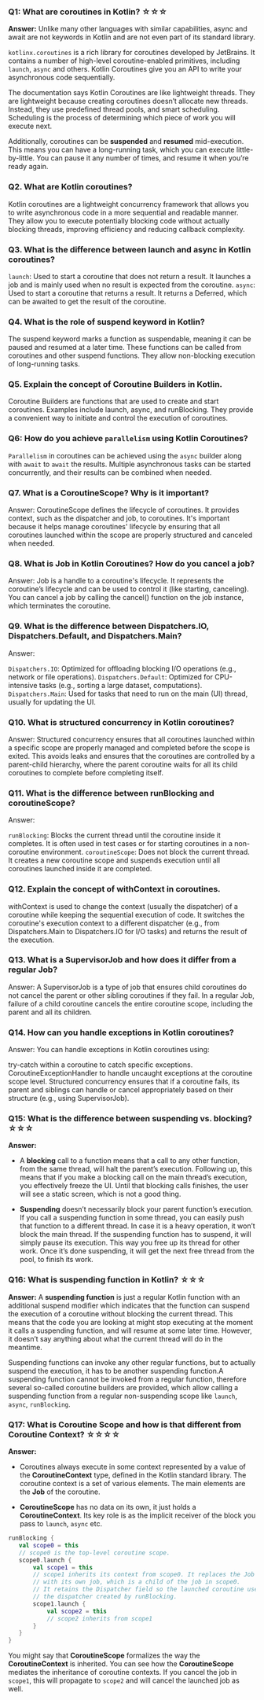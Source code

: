 ### Q1: What are coroutines in Kotlin? ☆☆☆

**Answer:**
Unlike many other languages with similar capabilities, async and await are not keywords in Kotlin and are not even part of its standard library. 

`kotlinx.coroutines` is a rich library for coroutines developed by JetBrains. It contains a number of high-level coroutine-enabled primitives, including `launch`, `async` and others. Kotlin Coroutines give you an API to write your asynchronous code sequentially. 

The documentation says Kotlin Coroutines are like lightweight threads. They are lightweight because creating coroutines doesn’t allocate new threads. Instead, they use predefined thread pools, and smart scheduling. Scheduling is the process of determining which piece of work you will execute next.

Additionally, coroutines can be **suspended** and **resumed** mid-execution. This means you can have a long-running task, which you can execute little-by-little. You can pause it any number of times, and resume it when you’re ready again. 

### Q2. What are Kotlin coroutines?
Kotlin coroutines are a lightweight concurrency framework that allows you to write asynchronous code in a more sequential and readable manner. They allow you to execute potentially blocking code without actually blocking threads, improving efficiency and reducing callback complexity.

### Q3. What is the difference between launch and async in Kotlin coroutines?

`launch`: Used to start a coroutine that does not return a result. It launches a job and is mainly used when no result is expected from the coroutine.
`async`: Used to start a coroutine that returns a result. It returns a Deferred<T>, which can be awaited to get the result of the coroutine.

### Q4. What is the role of suspend keyword in Kotlin?

The suspend keyword marks a function as suspendable, meaning it can be paused and resumed at a later time. These functions can be called from coroutines and other suspend functions. They allow non-blocking execution of long-running tasks.

### Q5. Explain the concept of Coroutine Builders in Kotlin.
Coroutine Builders are functions that are used to create and start coroutines. Examples include launch, async, and runBlocking. They provide a convenient way to initiate and control the execution of coroutines.

### Q6: How do you achieve `parallelism` using Kotlin Coroutines?
`Parallelism` in coroutines can be achieved using the `async` builder along with `await` to `await` the results. Multiple asynchronous tasks can be started concurrently, and their results can be combined when needed.

### Q7.  What is a CoroutineScope? Why is it important?
Answer:
CoroutineScope defines the lifecycle of coroutines. It provides context, such as the dispatcher and job, to coroutines. It's important because it helps manage coroutines' lifecycle by ensuring that all coroutines launched within the scope are properly structured and canceled when needed.

### Q8.  What is Job in Kotlin Coroutines? How do you cancel a job?
Answer:
Job is a handle to a coroutine's lifecycle. It represents the coroutine’s lifecycle and can be used to control it (like starting, canceling). You can cancel a job by calling the cancel() function on the job instance, which terminates the coroutine.


### Q9. What is the difference between Dispatchers.IO, Dispatchers.Default, and Dispatchers.Main?
Answer:

`Dispatchers.IO`: Optimized for offloading blocking I/O operations (e.g., network or file operations).
`Dispatchers.Default`: Optimized for CPU-intensive tasks (e.g., sorting a large dataset, computations).
`Dispatchers.Main`: Used for tasks that need to run on the main (UI) thread, usually for updating the UI.

### Q10. What is structured concurrency in Kotlin coroutines?
Answer:
Structured concurrency ensures that all coroutines launched within a specific scope are properly managed and completed before the scope is exited. This avoids leaks and ensures that the coroutines are controlled by a parent-child hierarchy, where the parent coroutine waits for all its child coroutines to complete before completing itself.

### Q11. What is the difference between runBlocking and coroutineScope?
Answer:

`runBlocking`: Blocks the current thread until the coroutine inside it completes. It is often used in test cases or for starting coroutines in a non-coroutine environment.
`coroutineScope`: Does not block the current thread. It creates a new coroutine scope and suspends execution until all coroutines launched inside it are completed.

### Q12.  Explain the concept of withContext in coroutines.
withContext is used to change the context (usually the dispatcher) of a coroutine while keeping the sequential execution of code. It switches the coroutine's execution context to a different dispatcher (e.g., from Dispatchers.Main to Dispatchers.IO for I/O tasks) and returns the result of the execution.

### Q13. What is a SupervisorJob and how does it differ from a regular Job?
Answer:
A SupervisorJob is a type of job that ensures child coroutines do not cancel the parent or other sibling coroutines if they fail. In a regular Job, failure of a child coroutine cancels the entire coroutine scope, including the parent and all its children.

### Q14. How can you handle exceptions in Kotlin coroutines?
Answer:
You can handle exceptions in Kotlin coroutines using:

try-catch within a coroutine to catch specific exceptions.
CoroutineExceptionHandler to handle uncaught exceptions at the coroutine scope level.
Structured concurrency ensures that if a coroutine fails, its parent and siblings can handle or cancel appropriately based on their structure (e.g., using SupervisorJob).

### Q15: What is the difference between suspending vs. blocking? ☆☆☆

**Answer:**
* A **blocking** call to a function means that a call to any other function, from the same thread, will halt the parent’s execution. Following up, this means that if you make a blocking call on the main thread’s execution, you effectively freeze the UI. Until that blocking calls finishes, the user will see a static screen, which is not a good thing.

* **Suspending** doesn’t necessarily block your parent function’s execution. If you call a suspending function in some thread, you can easily push that function to a different thread. In case it is a heavy operation, it won’t block the main thread. If the suspending function has to suspend, it will simply pause its execution. This way you free up its thread for other work. Once it’s done suspending, it will get the next free thread from the pool, to finish its work.

### Q16: What is suspending function in Kotlin? ☆☆☆

**Answer:**
A **suspending function** is just a regular Kotlin function with an additional suspend modifier which indicates that the function can suspend the execution of a coroutine without blocking the current thread. This means that the code you are looking at might stop executing at the moment it calls a suspending function, and will resume at some later time. However, it doesn’t say anything about what the current thread will do in the meantime.

Suspending functions can invoke any other regular functions, but to actually suspend the execution, it has to be another suspending function.A suspending function cannot be invoked from a regular function, therefore several so-called coroutine builders are provided, which allow calling a suspending function from a regular non-suspending scope like `launch`, `async`, `runBlocking`.

### Q17: What is Coroutine Scope and how is that different from Coroutine Context? ☆☆☆☆

**Answer:**
* Coroutines always execute in some context represented by a value of the **CoroutineContext** type, defined in the Kotlin standard library. The coroutine context is a set of various elements. The main elements are the **Job** of the coroutine.

* **CoroutineScope** has no data on its own, it just holds a **CoroutineContext**. Its key role is as the implicit receiver of the block you pass to `launch`, `async` etc.

 ```kotlin
runBlocking {
    val scope0 = this
    // scope0 is the top-level coroutine scope.
    scope0.launch {
        val scope1 = this
        // scope1 inherits its context from scope0. It replaces the Job field
        // with its own job, which is a child of the job in scope0.
        // It retains the Dispatcher field so the launched coroutine uses
        // the dispatcher created by runBlocking.
        scope1.launch {
            val scope2 = this
            // scope2 inherits from scope1
        }
    }
}
```
You might say that **CoroutineScope** formalizes the way the **CoroutineContext** is inherited. You can see how the **CoroutineScope** mediates the inheritance of coroutine contexts. If you cancel the job in `scope1`, this will propagate to `scope2` and will cancel the launched job as well.
